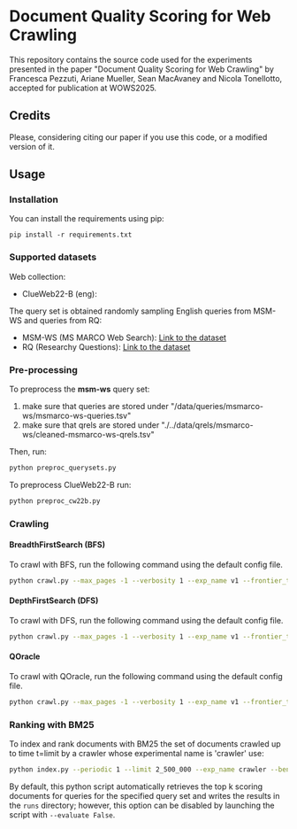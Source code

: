 # Document Quality Scoring for Web Crawling

This repository contains the source code used for the experiments presented in the paper "Document Quality Scoring for Web Crawling" by Francesca Pezzuti, Ariane Mueller, Sean MacAvaney and Nicola Tonellotto, accepted for publication at WOWS2025.

## Credits
Please, considering citing our paper if you use this code, or a modified version of it.

## Usage

### Installation
You can install the requirements using pip: 
```
pip install -r requirements.txt
```

### Supported datasets

Web collection:
- ClueWeb22-B (eng):

The query set is obtained randomly sampling English queries from MSM-WS  and queries from RQ:
- MSM-WS (MS MARCO Web Search): [Link to the dataset](https://github.com/microsoft/MS-MARCO-Web-Search)
- RQ (Researchy Questions): [Link to the dataset](https://huggingface.co/datasets/corbyrosset/researchy_questions)

### Pre-processing
To preprocess the **msm-ws** query set:
1. make sure that queries are stored under "/data/queries/msmarco-ws/msmarco-ws-queries.tsv"
2. make sure that qrels are stored under "./../data/qrels/msmarco-ws/cleaned-msmarco-ws-qrels.tsv"

Then, run:
```bash
python preproc_querysets.py
```

To preprocess ClueWeb22-B run:
``` bash
python preproc_cw22b.py
```

### Crawling

#### BreadthFirstSearch (BFS)
To crawl with BFS, run the following command using the default config file.
```bash
python crawl.py --max_pages -1 --verbosity 1 --exp_name v1 --frontier_type bfs
```

#### DepthFirstSearch (DFS)
To crawl with DFS, run the following command using the default config file.
```bash
python crawl.py --max_pages -1 --verbosity 1 --exp_name v1 --frontier_type dfs
```

#### QOracle
To crawl with QOracle, run the following command using the default config file.
```bash
python crawl.py --max_pages -1 --verbosity 1 --exp_name v1 --frontier_type oracle-quality
```

### Ranking with BM25
To index and rank documents with BM25 the set of documents crawled up to time t=limit by a crawler whose experimental name is 'crawler' use: 
```bash
python index.py --periodic 1 --limit 2_500_000 --exp_name crawler --benchmark msmarco-ws
```

By default, this python script automatically retrieves the top k scoring documents for queries for the specified query set and writes the results in the `runs` directory; however, this option can be disabled by launching the script with `--evaluate False`.
